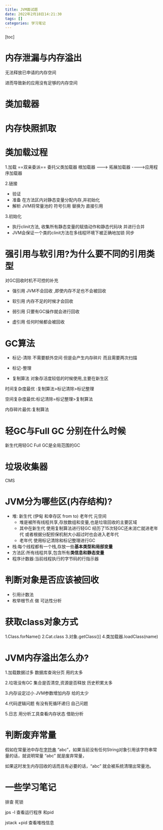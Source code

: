 ```yaml
---
title: JVM面试题
date: 2022年2月18日14:21:30
tags: []
categories: 学习笔记 
---
```



[toc]
# 内存泄漏与内存溢出

无法释放已申请的内存空间

进而导致新的应用没有足够的内存空间





# 类加载器

# 内存快照抓取

# 类加载过程

1.加载  ==双亲委派==  委托父类加载器   根加载器 ---> 拓展加载器 ---->应用程序加载器  

2.链接

+ 验证
+ 准备   在方法区内对静态变量分配内存,并初始化
+ 解析    JVM将常量池的   符号引用   替换为  直接引用

3.初始化

+ 执行clinit方法,   收集所有静态变量的赋值动作和静态代码块  并进行合并
+ JVM会保证一个类的clinit方法在多线程环境下被正确地加锁  同步

# 强引用与软引用?为什么要不同的引用类型

对GC回收时机不可控的补充 

+ 强引用   JVM不会回收 ,即使内存不足也不会被回收
+ 软引用   内存不足的时候才会回收



+ 弱引用   只要有GC操作就会进行回收 
+ 虚引用    任何时候都会被回收

# GC算法

+ 标记-清除   不需要额外空间  但是会产生内存碎片 而且需要两次扫描

+ 标记-整理     

+ 复制算法     对象存活度较低的时候使用,主要在新生区

时间复杂度最优 :复制算法>标记清除>标记整理

空间复杂度最优:标记清除=标记整理>复制算法

内存碎片最优:复制算法

# 轻GC与Full GC 分别在什么时候

新生代用轻GC  Full GC是全局范围的GC

# 垃圾收集器

CMS

# JVM分为哪些区(内存结构)?

+ 堆:   新生代   (伊甸 和幸存区  from  to)    老年代    元空间   
  +   堆是被所有线程共享,存放数组和变量,也是垃圾回收的主要区域
  +   其中在新生代 使用复制算法进行轻GC   经历了15次轻GC还未消亡就进老年代  或者根据分配担保机制大小超过时也会进入老年代
  +   老年代 使用标记清除和标记整理进行GC
+ 栈:每个线程都有一个栈,存放一些**基本类型和局部变量**
+ 方法区:所有线程共享,包含所有**类信息和静态变量**
+ 程序计数器:当前线程执行的字节码的行指示器



# 判断对象是否应该被回收

+ 引用计数法
+ 枚举根节点 做 可达性分析



# **获取class对象方式**

1.Class.forName()
2.Cat.class
3.对象.getClass()]
4.类加载器.loadClass(name) 



# JVM内存溢出怎么办?

1.加载数据过多   数据库查询分页                                    用的太多

2.垃圾没有GC   集合是否清空,资源是否释放                      历史积累太多

3.内存设定过小  JVM参数增加内存                                  给的太少

4.代码逻辑问题  有没有死循环递归                              自己问题

5.日志   用分析工具查看内存状态                        借助分析

   





# 判断废弃常量

假如在常量池中存在[字符串](https://so.csdn.net/so/search?q=字符串&spm=1001.2101.3001.7020) “abc”，如果当前没有任何String对象引用该字符串常量的话，就说明常量 “abc” 就是废弃常量，

如果这时发生内存回收的话而且有必要的话，“abc” 就会被系统清理出常量池。



# 一些学习笔记

排查 死锁   

  jps -l                  查看运行程序  和pid

jstack +pid  查看堆栈信息
